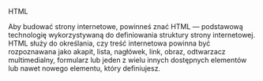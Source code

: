 HTML

Aby budować strony internetowe, powinneś znać HTML — podstawową technologię wykorzystywaną do 
definiowania struktury strony internetowej. HTML służy do określania, czy treść internetowa powinna 
być rozpoznawana jako akapit, lista, nagłówek, link, obraz, odtwarzacz multimedialny, formularz lub 
jeden z wielu innych dostępnych elementów lub nawet nowego elementu, który definiujesz.


